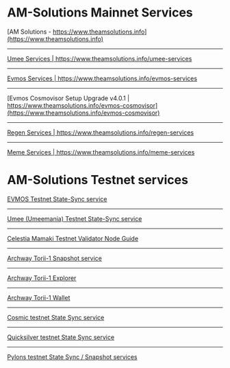 # AM-Solutions Mainnet Services
[AM Solutions - https://www.theamsolutions.info](https://www.theamsolutions.info)
* * *
[Umee Services | https://www.theamsolutions.info/umee-services ](https://www.theamsolutions.info/umee-services)
* * *
[Evmos Services | https://www.theamsolutions.info/evmos-services ](https://www.theamsolutions.info/evmos-services)
* * *
[Evmos Cosmovisor Setup Upgrade v4.0.1 | https://www.theamsolutions.info/evmos-cosmovisor](https://www.theamsolutions.info/evmos-cosmovisor)
* * *
[Regen Services | https://www.theamsolutions.info/regen-services ](https://www.theamsolutions.info/regen-services)
* * *
[Meme Services | https://www.theamsolutions.info/meme-services ](https://www.theamsolutions.info/meme-services)

# AM-Solutions Testnet services
[EVMOS Testnet State-Sync service](https://www.theamsolutions.info/evmos-testnet)
* * *
[Umee (Umeemania) Testnet State-Sync service](https://www.theamsolutions.info/umeemania-statesync)
* * *
[Celestia Mamaki Testnet Validator Node Guide](https://www.theamsolutions.info/celestia)
* * *
[Archway Torii-1 Snapshot service](https://www.theamsolutions.info/archway-service)
* * *
[Archway Torii-1 Explorer](https://explorer.theamsolutions.info)
* * *
[Archway Torii-1 Wallet](https://tw.theamsolutions.info/welcome)
* * *
[Cosmic testnet State Sync service](https://www.theamsolutions.info/cosmic-service)
* * *
[Quicksilver testnet State Sync service](https://www.theamsolutions.info/quicksilver-service)
* * *
[Pylons testnet State Sync / Snapshot services](https://www.theamsolutions.info/pylons-service)
